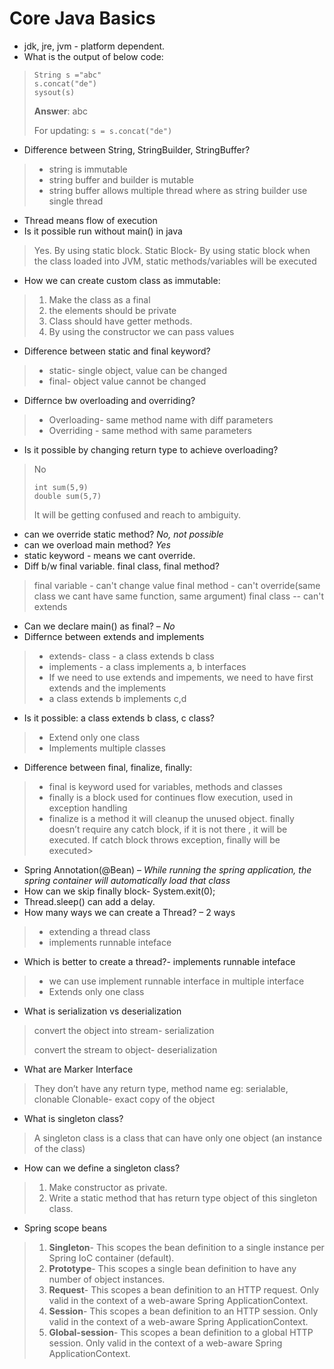 # Core Java Basics

* jdk, jre, jvm - platform dependent.
* What is the output of below code:

> ```
> String s ="abc"
> s.concat("de")
> sysout(s)
> ```
>
> **Answer**: abc
>
> For updating: ```s = s.concat("de") ```

* Difference between String, StringBuilder, StringBuffer?

> * string is immutable
> * string buffer and builder is mutable
> * string buffer allows multiple thread where as string builder use single thread

* Thread means flow of execution
* Is it possible run without main() in java

> Yes.  By using static block.
> Static Block- By using static block when the class loaded into JVM, static methods/variables will be executed

* How we can create custom class as immutable:

> 1. Make the class as a final
> 2. the elements should be private
> 3. Class should have getter methods.
> 4. By using the constructor we can pass values

* Difference between static and final keyword?

> * static- single object, value can be changed
> * final- object value cannot be changed

* Differnce bw overloading and overriding?

> * Overloading- same method name with diff parameters
> * Overriding - same method with same parameters

* Is it possible by changing return type to achieve overloading?

> No
>
> ```
> int sum(5,9)
> double sum(5,7)
> ```
>
> It will be getting confused and reach to ambiguity.

* can we override static method? *No, not possible*
* can we overload main method?  *Yes*
* static keyword - means we cant override.
* Diff b/w final variable. final class, final method?

> final variable - can't change value
> final method - can't override(same class we cant have same function, same argument)
> final class -- can't extends

* Can we declare main() as final? – *No*
* Differnce between extends and implements

> * extends- class - a class extends b class
> * implements - a class implements a, b interfaces
> * If we need to use extends and impements, we need to have first extends and the implements
> * a class extends b implements c,d

* Is it possible: a class extends b class, c class?

> * Extend only one class
> * Implements multiple classes

* Difference between final, finalize, finally:

> * final is keyword used for variables, methods and classes
> * finally is a block used for continues flow execution, used in exception handling
> * finalize is a method it will cleanup the unused object. finally doesn’t require any catch block, if it is not there , it will be executed. If catch block throws exception, finally will be executed>

* Spring Annotation(@Bean) – *While running the spring application, the spring container will automatically load that class*
* How can we skip finally block- System.exit(0);
* Thread.sleep() can add a delay.
* How many ways we can create  a Thread? – 2 ways

> * extending a thread class
> * implements runnable inteface

* Which is better to create a thread?- implements runnable inteface

> * we can use implement runnable interface in multiple interface
> * Extends only one class

* What is serialization vs deserialization

> convert the object into stream- serialization
>
> convert the stream to object-  deserialization

* What are Marker Interface

> They don’t have any return type, method name eg: serialable, clonable
> Clonable- exact copy of the object

* What is singleton class?

> A singleton class is a class that can have only one object (an instance of the class)

* How can we define a singleton class?

> 1. Make constructor as private.
> 2. Write a static method that has return type object of this singleton class.

* Spring scope beans

> 1. **Singleton**- This scopes the bean definition to a single instance per Spring IoC container (default).
> 2. **Prototype**- This scopes a single bean definition to have any number of object instances.
> 3. **Request**- This scopes a bean definition to an HTTP request. Only valid in the context of a web-aware Spring ApplicationContext.
> 4. **Session**- This scopes a bean definition to an HTTP session. Only valid in the context of a web-aware Spring ApplicationContext.
> 5. **Global-session**- This scopes a bean definition to a global HTTP session. Only valid in the context of a web-aware Spring ApplicationContext.
